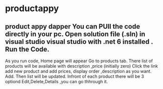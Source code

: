 # productappy
product appy dapper
You can PUll the code directly in your pc.
Open solution file (.sln) in visual studio 
visual studio with .net 6 installed .
Run the Code.
---------------------------------------------------------------------------
As you run code,
   Home page will appear
   Go to products tab.
   There list of products will be available with description ,price (initially zero)
   Click the link add new product and add prices, display order ,description as you want. Add.
   Then list will be updated. 
   Infront of each product there will be 3 optiond Edit,Delete,Details ,you can go thhrough it.


